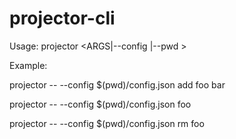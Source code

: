 # projector-cli

Usage: projector <ARGS|--config <CONFIG>|--pwd <PWD>>

Example:

  projector -- --config $(pwd)/config.json add foo bar
  
  projector -- --config $(pwd)/config.json foo
  
  projector -- --config $(pwd)/config.json rm foo
